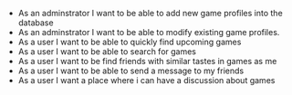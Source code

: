 
- As an adminstrator I want to be able to add new game profiles into the database
- As an adminstrator I want to be able to modify existing game profiles.
- As a user I want to be able to quickly find upcoming games
- As a user I want to be able to search for games 
- As a user I want to be find friends with similar tastes in games as me
- As a user I want to be able to send a message to my friends
- As a user I want a place where i can have a discussion about games
